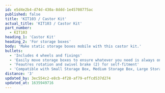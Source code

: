 ```yaml
---
id: e5d4e2b4-d74d-430a-8ddd-1e45708775ac
published: false
title: 'KIT103 / Castor Kit'
actual_title: 'KIT103 / Castor Kit'
part_number:
  - KIT103
heading_1: 'Castor Kit'
heading_2: 'For storage boxes'
body: 'Make static storage boxes mobile with this castor kit.'
bullets:
  - 'Includes 4 wheels and fixings'
  - 'Easily move storage boxes to ensure whatever you need is always on hand'
  - 'Feautres rotation and swivel brake (2) for self-fitment'
  - 'Compatible with Small Storage Box, Medium Storage Box, Large Storage Box & General Storage Box'
distance: '3'
updated_by: 3ec554c2-e8cb-4f28-af79-effcd537d274
updated_at: 1635949716
---
```

